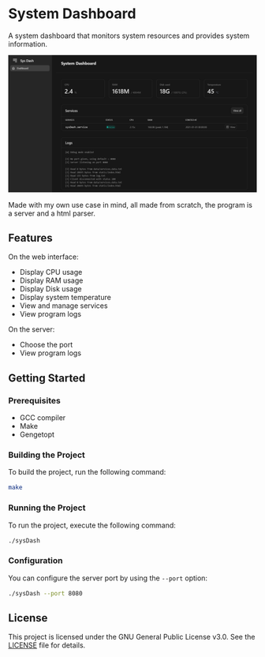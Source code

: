 # System Dashboard

A system dashboard that monitors system resources and provides system information.

![System Dashboard Screenshot](assets/Screenshot.png)

Made with my own use case in mind, all made from scratch, the program is a server and a html parser.

## Features

On the web interface:
- Display CPU usage
- Display RAM usage
- Display Disk usage
- Display system temperature
- View and manage services
- View program logs

On the server:
- Choose the port
- View program logs

## Getting Started

### Prerequisites

- GCC compiler
- Make
- Gengetopt

### Building the Project

To build the project, run the following command:

```sh
make
```

### Running the Project

To run the project, execute the following command:

```sh
./sysDash
```

### Configuration

You can configure the server port by using the `--port` option:

```sh
./sysDash --port 8080
```

## License

This project is licensed under the GNU General Public License v3.0. See the [LICENSE](LICENSE) file for details.
